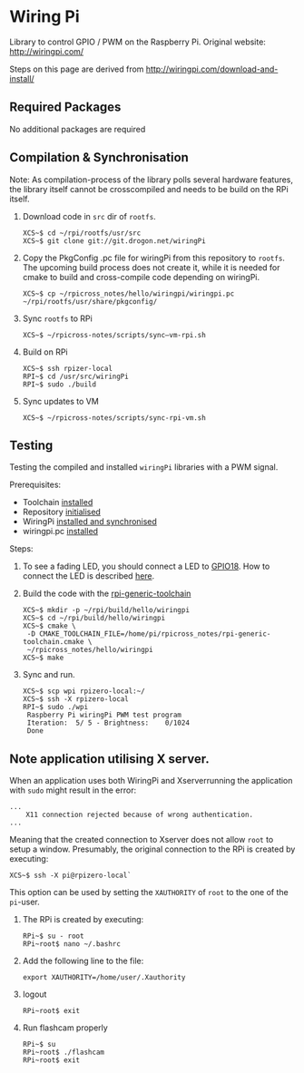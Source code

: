 # Wiring Pi
Library to control GPIO / PWM on the Raspberry Pi. Original website: http://wiringpi.com/

Steps on this page are derived from http://wiringpi.com/download-and-install/

## Required Packages

No additional packages are required

## Compilation & Synchronisation

Note: As compilation-process of the library polls several hardware features, the library itself cannot be crosscompiled and needs to be build on the RPi itself.

1. Download code in `src` dir of `rootfs`.
    ```
    XCS~$ cd ~/rpi/rootfs/usr/src
    XCS~$ git clone git://git.drogon.net/wiringPi
    ```

1. Copy the PkgConfig .pc file for wiringPi from this repository to `rootfs`. The upcoming build process does not create it, while it is needed for cmake to build and cross-compile code depending on wiringPi.
    ```
    XCS~$ cp ~/rpicross_notes/hello/wiringpi/wiringpi.pc ~/rpi/rootfs/usr/share/pkgconfig/
    ```

1. Sync `rootfs` to RPi
    ```
    XCS~$ ~/rpicross-notes/scripts/sync—vm-rpi.sh
    ```

1. Build on RPi
    ```
    XCS~$ ssh rpizer-local
    RPI~$ cd /usr/src/wiringPi
    RPI~$ sudo ./build
    ```

1. Sync updates to VM
    ```
    XCS~$ ~/rpicross-notes/scripts/sync-rpi-vm.sh
    ```

## Testing
Testing the compiled and installed `wiringPi` libraries with a PWM signal.

Prerequisites: 
- Toolchain [installed](4-xc-setup.md#required-packages)
- Repository [initialised](4-xc-setup.md#init-repository)
- WiringPi [installed and synchronised](#compilation--synchronisation)
- wiringpi.pc [installed](#compilation--synchronisation)

Steps:

1. To see a fading LED, you should connect a LED to [GPIO18](https://pinout.xyz/). How to connect the LED is described [here](https://thepihut.com/blogs/raspberry-pi-tutorials/27968772-turning-on-an-led-with-your-raspberry-pis-gpio-pins).

1. Build the code with the [rpi-generic-toolchain](rpi-generic-toolchain.cmake)
    ```
    XCS~$ mkdir -p ~/rpi/build/hello/wiringpi
    XCS~$ cd ~/rpi/build/hello/wiringpi
    XCS~$ cmake \
     -D CMAKE_TOOLCHAIN_FILE=/home/pi/rpicross_notes/rpi-generic-toolchain.cmake \
     ~/rpicross_notes/hello/wiringpi
    XCS~$ make
    ```

1. Sync and run.
    ```
    XCS~$ scp wpi rpizero-local:~/ 
    XCS~$ ssh -X rpizero-local
    RPI~$ sudo ./wpi
     Raspberry Pi wiringPi PWM test program
     Iteration:  5/ 5 - Brightness:    0/1024
     Done
   ```
   
## Note application utilising X server.

When an application uses both WiringPi and Xserverrunning the application with `sudo` might result in the error:
```
...
    X11 connection rejected because of wrong authentication.
...
```
Meaning that the created connection to Xserver does not allow `root` to setup a window. Presumably, the original connection to the RPi is created by executing:
```
XCS~$ ssh -X pi@rpizero-local`
```

This option can be used by setting the `XAUTHORITY` of `root` to the one of the `pi`-user.

1. The RPi is created by executing:
    ```
    RPi~$ su - root
    RPi~root$ nano ~/.bashrc
    ```
1. Add the following line to the file:
    ```
    export XAUTHORITY=/home/user/.Xauthority
    ```
1. logout
    ```
    RPi~root$ exit
    ```
1. Run flashcam properly
    ```
    RPi~$ su
    RPi~root$ ./flashcam
    RPi~root$ exit
    ```
